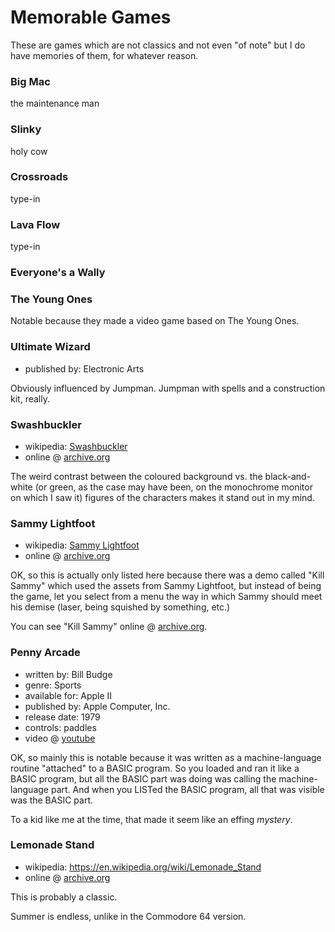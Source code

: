 Memorable Games
===============

These are games which are not classics and not even "of note" but I do
have memories of them, for whatever reason.

### Big Mac

the maintenance man

### Slinky

holy cow

### Crossroads

type-in

### Lava Flow

type-in

### Everyone's a Wally

### The Young Ones

Notable because they made a video game based on The Young Ones.

### Ultimate Wizard

*   published by: Electronic Arts

Obviously influenced by Jumpman.  Jumpman with spells and a construction
kit, really.

### Swashbuckler

*   wikipedia: [Swashbuckler](https://en.wikipedia.org/wiki/Swashbuckler_(video_game))
*   online @ [archive.org](https://archive.org/details/a2_Swashbuckler_1982_Datamost)

The weird contrast between the coloured background vs. the black-and-white
(or green, as the case may have been, on the monochrome monitor on which I
saw it) figures of the characters makes it stand out in my mind.

### Sammy Lightfoot

*   wikipedia: [Sammy Lightfoot](https://en.wikipedia.org/wiki/Sammy_Lightfoot)
*   online @ [archive.org](https://archive.org/details/a2_Sammy_Lightfoot_1983_Sierra_cr_Mr._Krac_Man_o)

OK, so this is actually only listed here because there was a demo
called "Kill Sammy" which used the assets from Sammy Lightfoot, but
instead of being the game, let you select from a menu the way in
which Sammy should meet his demise (laser, being squished by something,
etc.)

You can see "Kill Sammy" online @ [archive.org](https://archive.org/details/a2_Kill_Sammy_19xx_Grue_The).

### Penny Arcade

*   written by: Bill Budge
*   genre: Sports
*   available for: Apple II
*   published by: Apple Computer, Inc.
*   release date: 1979
*   controls: paddles
*   video @ [youtube](https://www.youtube.com/watch?v=4h67eM0RAdM)

OK, so mainly this is notable because it was written as a machine-language
routine "attached" to a BASIC program.  So you loaded and ran it like a BASIC
program, but all the BASIC part was doing was calling the machine-language
part.  And when you LISTed the BASIC program, all that was visible was 
the BASIC part.

To a kid like me at the time, that made it seem like an effing *mystery*.

### Lemonade Stand

*   wikipedia: https://en.wikipedia.org/wiki/Lemonade_Stand
*   online @ [archive.org](https://archive.org/details/a2_Lemonade_Stand_1979_Apple)

This is probably a classic.

Summer is endless, unlike in the Commodore 64 version.
